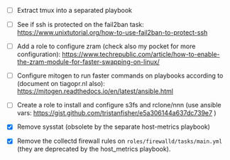 - [ ] Extract tmux into a separated playbook

- [ ] See if ssh is protected on the fail2ban task:
  https://www.unixtutorial.org/how-to-use-fail2ban-to-protect-ssh

- [ ] Add a role to configure zram (check also my pocket for more
  configuration):
https://www.techrepublic.com/article/how-to-enable-the-zram-module-for-faster-swapping-on-linux/

- [ ] Configure mitogen to run faster commands on playbooks according to
  (document on tiagopr.nl also):
https://mitogen.readthedocs.io/en/latest/ansible.html

- [ ] Create a role to install and configure s3fs and rclone/nnn (use ansible
        vars: https://gist.github.com/tristanfisher/e5a306144a637dc739e7 )

- [x] Remove sysstat (obsolete by the separate host-metrics playbook)

- [x] Remove the collectd firewall rules on `roles/firewalld/tasks/main.yml`
  (they are deprecated by the host_metrics playbook).

